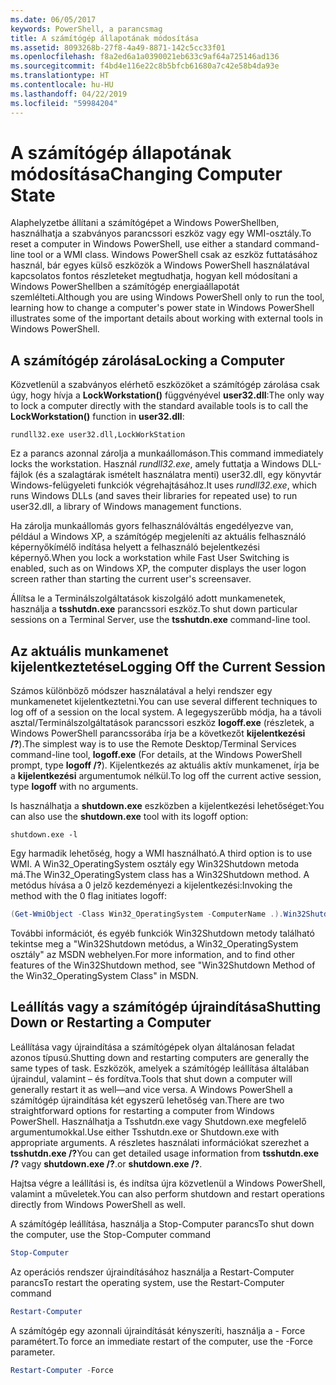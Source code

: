 ```yaml
---
ms.date: 06/05/2017
keywords: PowerShell, a parancsmag
title: A számítógép állapotának módosítása
ms.assetid: 8093268b-27f8-4a49-8871-142c5cc33f01
ms.openlocfilehash: f8a2ed6a1a0390021eb633c9af64a725146ad136
ms.sourcegitcommit: f4bd4e116e22c8b5bfcb61680a7c42e58b4da93e
ms.translationtype: HT
ms.contentlocale: hu-HU
ms.lasthandoff: 04/22/2019
ms.locfileid: "59984204"
---
```

# <a name="changing-computer-state"></a><span data-ttu-id="23c5e-103">A számítógép állapotának módosítása</span><span class="sxs-lookup"><span data-stu-id="23c5e-103">Changing Computer State</span></span>

<span data-ttu-id="23c5e-104">Alaphelyzetbe állítani a számítógépet a Windows PowerShellben, használhatja a szabványos parancssori eszköz vagy egy WMI-osztály.</span><span class="sxs-lookup"><span data-stu-id="23c5e-104">To reset a computer in Windows PowerShell, use either a standard command-line tool or a WMI class.</span></span> <span data-ttu-id="23c5e-105">Windows PowerShell csak az eszköz futtatásához használ, bár egyes külső eszközök a Windows PowerShell használatával kapcsolatos fontos részleteket megtudhatja, hogyan kell módosítani a Windows PowerShellben a számítógép energiaállapotát szemlélteti.</span><span class="sxs-lookup"><span data-stu-id="23c5e-105">Although you are using Windows PowerShell only to run the tool, learning how to change a computer's power state in Windows PowerShell illustrates some of the important details about working with external tools in Windows PowerShell.</span></span>

## <a name="locking-a-computer"></a><span data-ttu-id="23c5e-106">A számítógép zárolása</span><span class="sxs-lookup"><span data-stu-id="23c5e-106">Locking a Computer</span></span>

<span data-ttu-id="23c5e-107">Közvetlenül a szabványos elérhető eszközöket a számítógép zárolása csak úgy, hogy hívja a **LockWorkstation()** függvényével **user32.dll**:</span><span class="sxs-lookup"><span data-stu-id="23c5e-107">The only way to lock a computer directly with the standard available tools is to call the **LockWorkstation()** function in **user32.dll**:</span></span>

```
rundll32.exe user32.dll,LockWorkStation
```

<span data-ttu-id="23c5e-108">Ez a parancs azonnal zárolja a munkaállomáson.</span><span class="sxs-lookup"><span data-stu-id="23c5e-108">This command immediately locks the workstation.</span></span> <span data-ttu-id="23c5e-109">Használ *rundll32.exe*, amely futtatja a Windows DLL-fájlok (és a szalagtárak ismételt használatra menti) user32.dll, egy könyvtár Windows-felügyeleti funkciók végrehajtásához.</span><span class="sxs-lookup"><span data-stu-id="23c5e-109">It uses *rundll32.exe*, which runs Windows DLLs (and saves their libraries for repeated use) to run user32.dll, a library of Windows management functions.</span></span>

<span data-ttu-id="23c5e-110">Ha zárolja munkaállomás gyors felhasználóváltás engedélyezve van, például a Windows XP, a számítógép megjeleníti az aktuális felhasználó képernyőkímélő indítása helyett a felhasználó bejelentkezési képernyő.</span><span class="sxs-lookup"><span data-stu-id="23c5e-110">When you lock a workstation while Fast User Switching is enabled, such as on Windows XP, the computer displays the user logon screen rather than starting the current user's screensaver.</span></span>

<span data-ttu-id="23c5e-111">Állítsa le a Terminálszolgáltatások kiszolgáló adott munkamenetek, használja a **tsshutdn.exe** parancssori eszköz.</span><span class="sxs-lookup"><span data-stu-id="23c5e-111">To shut down particular sessions on a Terminal Server, use the **tsshutdn.exe** command-line tool.</span></span>

## <a name="logging-off-the-current-session"></a><span data-ttu-id="23c5e-112">Az aktuális munkamenet kijelentkeztetése</span><span class="sxs-lookup"><span data-stu-id="23c5e-112">Logging Off the Current Session</span></span>

<span data-ttu-id="23c5e-113">Számos különböző módszer használatával a helyi rendszer egy munkamenetet kijelentkeztetni.</span><span class="sxs-lookup"><span data-stu-id="23c5e-113">You can use several different techniques to log off of a session on the local system.</span></span> <span data-ttu-id="23c5e-114">A legegyszerűbb módja, ha a távoli asztal/Terminálszolgáltatások parancssori eszköz **logoff.exe** (részletek, a Windows PowerShell parancssorába írja be a következőt **kijelentkezési /?**).</span><span class="sxs-lookup"><span data-stu-id="23c5e-114">The simplest way is to use the Remote Desktop/Terminal Services command-line tool, **logoff.exe** (For details, at the Windows PowerShell prompt, type **logoff /?**).</span></span> <span data-ttu-id="23c5e-115">Kijelentkezés az aktuális aktív munkamenet, írja be a **kijelentkezési** argumentumok nélkül.</span><span class="sxs-lookup"><span data-stu-id="23c5e-115">To log off the current active session, type **logoff** with no arguments.</span></span>

<span data-ttu-id="23c5e-116">Is használhatja a **shutdown.exe** eszközben a kijelentkezési lehetőséget:</span><span class="sxs-lookup"><span data-stu-id="23c5e-116">You can also use the **shutdown.exe** tool with its logoff option:</span></span>

```
shutdown.exe -l
```

<span data-ttu-id="23c5e-117">Egy harmadik lehetőség, hogy a WMI használható.</span><span class="sxs-lookup"><span data-stu-id="23c5e-117">A third option is to use WMI.</span></span> <span data-ttu-id="23c5e-118">A Win32_OperatingSystem osztály egy Win32Shutdown metoda má.</span><span class="sxs-lookup"><span data-stu-id="23c5e-118">The Win32_OperatingSystem class has a Win32Shutdown method.</span></span> <span data-ttu-id="23c5e-119">A metódus hívása a 0 jelző kezdeményezi a kijelentkezési:</span><span class="sxs-lookup"><span data-stu-id="23c5e-119">Invoking the method with the 0 flag initiates logoff:</span></span>

```powershell
(Get-WmiObject -Class Win32_OperatingSystem -ComputerName .).Win32Shutdown(0)
```

<span data-ttu-id="23c5e-120">További információt, és egyéb funkciók Win32Shutdown metody található tekintse meg a "Win32Shutdown metódus, a Win32_OperatingSystem osztály" az MSDN webhelyen.</span><span class="sxs-lookup"><span data-stu-id="23c5e-120">For more information, and to find other features of the Win32Shutdown method, see "Win32Shutdown Method of the Win32_OperatingSystem Class" in MSDN.</span></span>

## <a name="shutting-down-or-restarting-a-computer"></a><span data-ttu-id="23c5e-121">Leállítás vagy a számítógép újraindítása</span><span class="sxs-lookup"><span data-stu-id="23c5e-121">Shutting Down or Restarting a Computer</span></span>

<span data-ttu-id="23c5e-122">Leállítása vagy újraindítása a számítógépek olyan általánosan feladat azonos típusú.</span><span class="sxs-lookup"><span data-stu-id="23c5e-122">Shutting down and restarting computers are generally the same types of task.</span></span> <span data-ttu-id="23c5e-123">Eszközök, amelyek a számítógép leállítása általában újraindul, valamint – és fordítva.</span><span class="sxs-lookup"><span data-stu-id="23c5e-123">Tools that shut down a computer will generally restart it as well—and vice versa.</span></span> <span data-ttu-id="23c5e-124">A Windows PowerShell a számítógép újraindítása két egyszerű lehetőség van.</span><span class="sxs-lookup"><span data-stu-id="23c5e-124">There are two straightforward options for restarting a computer from Windows PowerShell.</span></span> <span data-ttu-id="23c5e-125">Használhatja a Tsshutdn.exe vagy Shutdown.exe megfelelő argumentumokkal.</span><span class="sxs-lookup"><span data-stu-id="23c5e-125">Use either Tsshutdn.exe or Shutdown.exe with appropriate arguments.</span></span> <span data-ttu-id="23c5e-126">A részletes használati információkat szerezhet a **tsshutdn.exe /?**</span><span class="sxs-lookup"><span data-stu-id="23c5e-126">You can get detailed usage information from **tsshutdn.exe /?**</span></span> <span data-ttu-id="23c5e-127">vagy **shutdown.exe /?**.</span><span class="sxs-lookup"><span data-stu-id="23c5e-127">or **shutdown.exe /?**.</span></span>

<span data-ttu-id="23c5e-128">Hajtsa végre a leállítási is, és indítsa újra közvetlenül a Windows PowerShell, valamint a műveletek.</span><span class="sxs-lookup"><span data-stu-id="23c5e-128">You can also perform shutdown and restart operations directly from Windows PowerShell as well.</span></span>

<span data-ttu-id="23c5e-129">A számítógép leállítása, használja a Stop-Computer parancs</span><span class="sxs-lookup"><span data-stu-id="23c5e-129">To shut down the computer, use the Stop-Computer command</span></span>

```powershell
Stop-Computer
```

<span data-ttu-id="23c5e-130">Az operációs rendszer újraindításához használja a Restart-Computer parancs</span><span class="sxs-lookup"><span data-stu-id="23c5e-130">To restart the operating system, use the Restart-Computer command</span></span>

```powershell
Restart-Computer
```

<span data-ttu-id="23c5e-131">A számítógép egy azonnali újraindítását kényszeríti, használja a - Force paramétert.</span><span class="sxs-lookup"><span data-stu-id="23c5e-131">To force an immediate restart of the computer, use the -Force parameter.</span></span>

```powershell
Restart-Computer -Force
```
